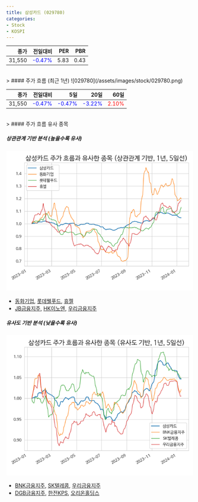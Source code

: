 ```yaml
---
title: 삼성카드 (029780)
categories:
- Stock
- KOSPI
---
```


|종가|전일대비|PER|PBR|
|---:|-------:|--:|---:|
|31,550|<span style="color: blue">-0.47%</span>|5.83|0.43|

<!-- more -->
<br>
> #### 주가 흐름 (최근 1년)
![029780](/assets/images/stock/029780.png)

|종가|전일대비|5일|20일|60일|
|---:|-------:|--:|---:|---:|
|31,550|<span style="color: blue">-0.47%</span>|<span style="color: blue">-0.47%</span>|<span style="color: blue">-3.22%</span>|<span style="color: red">2.10%</span>|

<br>
> #### 주가 흐름 유사 종목

##### 상관관계 기반 분석 (높을수록 유사)
![029780](/assets/images/stock/029780_corr.png)
- [동화기업](/025900/), [롯데웰푸드](/280360/), [휴젤](/145020/)
- [JB금융지주](/175330/), [HK이노엔](/195940/), [우리금융지주](/316140/)

##### 유사도 기반 분석 (낮을수록 유사)	
![029780](/assets/images/stock/029780_sim.png)
- [BNK금융지주](/138930/), [SK텔레콤](/017670/), [우리금융지주](/316140/)
- [DGB금융지주](/139130/), [한전KPS](/051600/), [오리온홀딩스](/001800/)